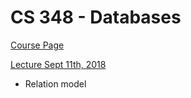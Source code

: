 # CS 348 - Databases

[Course Page](https://cs.uwaterloo.ca/~gweddell/cs348/)

[Lecture Sept 11th, 2018](/cs-348/lecture-09-11-18.md)

* Relation model



